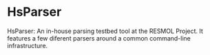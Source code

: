 HsParser
========

HsParser: An in-house parsing testbed tool at the RESMOL Project. 
It features a few diferent parsers around a common command-line infrastructure.
